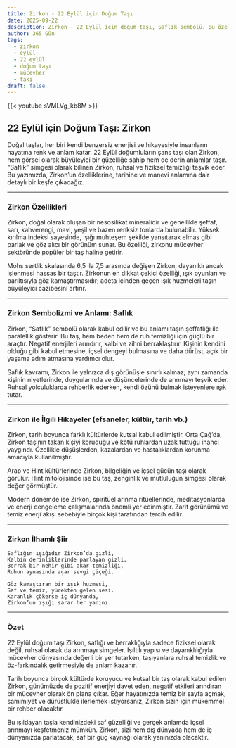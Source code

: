 ```yaml
---
title: Zirkon - 22 Eylül için Doğum Taşı
date: 2025-09-22
description: Zirkon - 22 Eylül için doğum taşı, Saflık sembolü. Bu özel taşın derin anlamını öğrenin.
author: 365 Gün
tags:
  - zirkon
  - eylül
  - 22 eylül
  - doğum taşı
  - mücevher
  - takı
draft: false
---
```


{{< youtube sVMLVg_kb8M >}}

## 22 Eylül için Doğum Taşı: Zirkon

Doğal taşlar, her biri kendi benzersiz enerjisi ve hikayesiyle insanların hayatına renk ve anlam katar. 22 Eylül doğumluların şans taşı olan Zirkon, hem görsel olarak büyüleyici bir güzelliğe sahip hem de derin anlamlar taşır. “Saflık” simgesi olarak bilinen Zirkon, ruhsal ve fiziksel temizliği teşvik eder. Bu yazımızda, Zirkon’un özelliklerine, tarihine ve manevi anlamına dair detaylı bir keşfe çıkacağız.

---

### Zirkon Özellikleri

Zirkon, doğal olarak oluşan bir nesosilikat mineralidir ve genellikle şeffaf, sarı, kahverengi, mavi, yeşil ve bazen renksiz tonlarda bulunabilir. Yüksek kırılma indeksi sayesinde, ışığı muhteşem şekilde yansıtarak elmas gibi parlak ve göz alıcı bir görünüm sunar. Bu özelliği, zirkonu mücevher sektöründe popüler bir taş haline getirir.

Mohs sertlik skalasında 6,5 ila 7,5 arasında değişen Zirkon, dayanıklı ancak işlenmesi hassas bir taştır. Zirkonun en dikkat çekici özelliği, ışık oyunları ve parıltısıyla göz kamaştırmasıdır; adeta içinden geçen ışık huzmeleri taşın büyüleyici cazibesini artırır.

---

### Zirkon Sembolizmi ve Anlamı: Saflık

Zirkon, “Saflık” sembolü olarak kabul edilir ve bu anlamı taşın şeffaflığı ile paralellik gösterir. Bu taş, hem beden hem de ruh temizliği için güçlü bir araçtır. Negatif enerjileri arındırır, kalbi ve zihni berraklaştırır. Kişinin kendini olduğu gibi kabul etmesine, içsel dengeyi bulmasına ve daha dürüst, açık bir yaşama adım atmasına yardımcı olur.

Saflık kavramı, Zirkon ile yalnızca dış görünüşle sınırlı kalmaz; aynı zamanda kişinin niyetlerinde, duygularında ve düşüncelerinde de arınmayı teşvik eder. Ruhsal yolculuklarda rehberlik ederken, kendi özünü bulmak isteyenlere ışık tutar.

---

### Zirkon ile İlgili Hikayeler (efsaneler, kültür, tarih vb.)

Zirkon, tarih boyunca farklı kültürlerde kutsal kabul edilmiştir. Orta Çağ’da, Zirkon taşının takan kişiyi koruduğu ve kötü ruhlardan uzak tuttuğu inancı yaygındı. Özellikle düşüşlerden, kazalardan ve hastalıklardan korunma amacıyla kullanılmıştır.

Arap ve Hint kültürlerinde Zirkon, bilgeliğin ve içsel gücün taşı olarak görülür. Hint mitolojisinde ise bu taş, zenginlik ve mutluluğun simgesi olarak değer görmüştür.

Modern dönemde ise Zirkon, spiritüel arınma ritüellerinde, meditasyonlarda ve enerji dengeleme çalışmalarında önemli yer edinmiştir. Zarif görünümü ve temiz enerji akışı sebebiyle birçok kişi tarafından tercih edilir.

---

### Zirkon İlhamlı Şiir

```
Saflığın ışığıdır Zirkon’da gizli,  
Kalbin derinliklerinde parlayan gizli.  
Berrak bir nehir gibi akar temizliği,  
Ruhun aynasında açar sevgi çiçeği.

Göz kamaştıran bir ışık huzmesi,  
Saf ve temiz, yürekten gelen sesi.  
Karanlık çökerse iç dünyanda,  
Zirkon’un ışığı sarar her yanını.
```

---

### Özet

22 Eylül doğum taşı Zirkon, saflığı ve berraklığıyla sadece fiziksel olarak değil, ruhsal olarak da arınmayı simgeler. Işıltılı yapısı ve dayanıklılığıyla mücevher dünyasında değerli bir yer tutarken, taşıyanlara ruhsal temizlik ve öz-farkındalık getirmesiyle de anlam kazanır.

Tarih boyunca birçok kültürde koruyucu ve kutsal bir taş olarak kabul edilen Zirkon, günümüzde de pozitif enerjiyi davet eden, negatif etkileri arındıran bir mücevher olarak ön plana çıkar. Eğer hayatınızda temiz bir sayfa açmak, samimiyet ve dürüstlükle ilerlemek istiyorsanız, Zirkon sizin için mükemmel bir rehber olacaktır.

Bu ışıldayan taşla kendinizdeki saf güzelliği ve gerçek anlamda içsel arınmayı keşfetmeniz mümkün. Zirkon, sizi hem dış dünyada hem de iç dünyanızda parlatacak, saf bir güç kaynağı olarak yanınızda olacaktır.